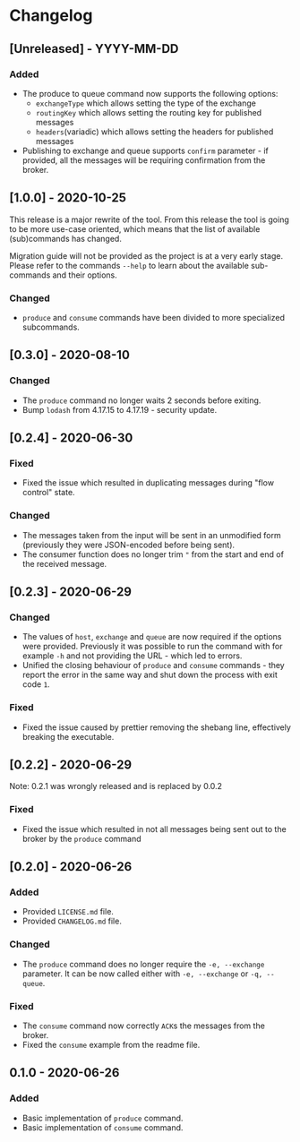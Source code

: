 # Changelog

## [Unreleased] - YYYY-MM-DD

### Added

* The produce to queue command now supports the following options:
    * `exchangeType` which allows setting the type of the exchange
    * `routingKey` which allows setting the routing key for published messages
    * `headers`(variadic) which allows setting the headers for published messages
* Publishing to exchange and queue supports `confirm` parameter - if provided, all the messages will be requiring confirmation from the broker.

## [1.0.0] - 2020-10-25

This release is a major rewrite of the tool. From this release the tool is going to be more use-case oriented, which means that the list of available (sub)commands has changed.

Migration guide will not be provided as the project is at a very early stage. Please refer to the commands `--help` to learn about the available sub-commands and their options.

### Changed

* `produce` and `consume` commands have been divided to more specialized subcommands.

## [0.3.0] - 2020-08-10

### Changed

* The `produce` command no longer waits 2 seconds before exiting.
* Bump `lodash` from 4.17.15 to 4.17.19 - security update.

## [0.2.4] - 2020-06-30

### Fixed

* Fixed the issue which resulted in duplicating messages during "flow control" state.

### Changed

* The messages taken from the input will be sent in an unmodified form (previously they were JSON-encoded before being sent).
* The consumer function does no longer trim `"` from the start and end of the received message.

## [0.2.3] - 2020-06-29

### Changed

* The values of `host`, `exchange` and `queue` are now required if the options were provided. Previously it was possible to run the command with for example `-h` and not providing the URL - which led to errors. 
* Unified the closing behaviour of `produce` and `consume` commands - they report the error in the same way and shut down the process with exit code `1`.

### Fixed

* Fixed the issue caused by prettier removing the shebang line, effectively breaking the executable.

## [0.2.2] - 2020-06-29

Note: 0.2.1 was wrongly released and is replaced by 0.0.2

### Fixed

* Fixed the issue which resulted in not all messages being sent out to the broker by the `produce` command

## [0.2.0] - 2020-06-26

### Added

* Provided `LICENSE.md` file.
* Provided `CHANGELOG.md` file.

### Changed

* The `produce` command does no longer require the `-e, --exchange` parameter. It can be now called either with `-e, --exchange` or `-q, --queue`.

### Fixed

* The `consume` command now correctly `ACK`s the messages from the broker.
* Fixed the `consume` example from the readme file.

## 0.1.0 - 2020-06-26

### Added

* Basic implementation of `produce` command.
* Basic implementation of `consume` command.
